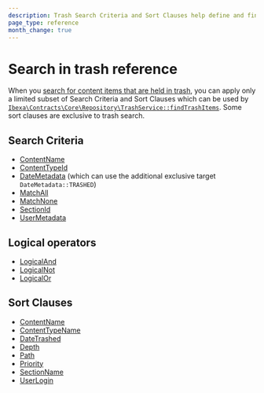 ```yaml
---
description: Trash Search Criteria and Sort Clauses help define and fine-tune search queries for content in trash.
page_type: reference
month_change: true
---
```


# Search in trash reference

When you [search for content items that are held in trash](search_api.md#searching-in-trash), you can apply only a limited subset of Search Criteria and Sort Clauses
which can be used by [`Ibexa\Contracts\Core\Repository\TrashService::findTrashItems`](../api/php_api/php_api_reference/classes/Ibexa-Contracts-Core-Repository-TrashService.html#method_findTrashItems).
Some sort clauses are exclusive to trash search.

## Search Criteria

- [ContentName](contentname_criterion.md)
- [ContentTypeId](contenttypeid_criterion.md)
- [DateMetadata](datemetadata_criterion.md) (which can use the additional exclusive target `DateMetadata::TRASHED`)
- [MatchAll](matchall_criterion.md)
- [MatchNone](matchnone_criterion.md)
- [SectionId](sectionid_criterion.md)
- [UserMetadata](usermetadata_criterion.md)

## Logical operators

- [LogicalAnd](logicaland_criterion.md)
- [LogicalNot](logicalor_criterion.md)
- [LogicalOr](logicalor_criterion.md)

## Sort Clauses

- [ContentName](contentname_sort_clause.md)
- [ContentTypeName](contenttypename_sort_clause.md)
- [DateTrashed](datetrashed_sort_clause.md)
- [Depth](depth_sort_clause.md)
- [Path](path_sort_clause.md)
- [Priority](priority_sort_clause.md)
- [SectionName](sectionname_sort_clause.md)
- [UserLogin](userlogin_sort_clause.md)
